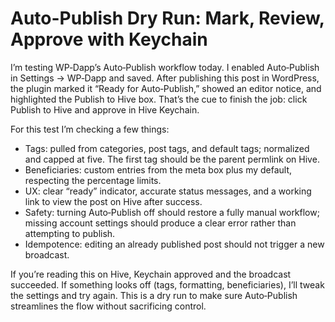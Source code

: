 # Auto-Publish Dry Run: Mark, Review, Approve with Keychain

I’m testing WP‑Dapp’s Auto‑Publish workflow today. I enabled Auto‑Publish in Settings → WP‑Dapp and saved. After publishing this post in WordPress, the plugin marked it “Ready for Auto‑Publish,” showed an editor notice, and highlighted the Publish to Hive box. That’s the cue to finish the job: click Publish to Hive and approve in Hive Keychain.

For this test I’m checking a few things:
- Tags: pulled from categories, post tags, and default tags; normalized and capped at five. The first tag should be the parent permlink on Hive.
- Beneficiaries: custom entries from the meta box plus my default, respecting the percentage limits.
- UX: clear “ready” indicator, accurate status messages, and a working link to view the post on Hive after success.
- Safety: turning Auto‑Publish off should restore a fully manual workflow; missing account settings should produce a clear error rather than attempting to publish.
- Idempotence: editing an already published post should not trigger a new broadcast.

If you’re reading this on Hive, Keychain approved and the broadcast succeeded. If something looks off (tags, formatting, beneficiaries), I’ll tweak the settings and try again. This is a dry run to make sure Auto‑Publish streamlines the flow without sacrificing control.


